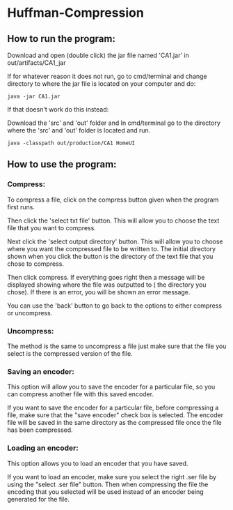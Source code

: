# Huffman-Compression

## How to run the program:

Download and open (double click) the jar file named 'CA1.jar' in out/artifacts/CA1_jar

If for whatever reason it does not run, go to cmd/terminal and change directory to where the jar file is located on your
computer and do:

```
java -jar CA1.jar
```

If that doesn't work do this instead:

Download the 'src' and 'out' folder and 
In cmd/terminal go to the directory where the 'src' and 'out' folder is located and run.

```
java -classpath out/production/CA1 HomeUI
```

## How to use the program:

### Compress:

To compress a file, click on the compress button given when the program first runs.

Then click the 'select txt file' button. This will allow you to choose the text file that you want to compress.

Next click the 'select output directory' button. This will allow you to choose where you want the compressed file to be
written to. The initial directory shown when you click the button is the directory of the text file that you chose to
compress.

Then click compress. If everything goes right then a message will be displayed showing where the file was outputted to (
the directory you chose). If there is an error, you will be shown an error message.

You can use the 'back' button to go back to the options to either compress or uncompress.

### Uncompress:

The method is the same to uncompress a file just make sure that the file you select is the compressed version of the
file.

### Saving an encoder:

This option will allow you to save the encoder for a particular file, so you can compress another file with this saved
encoder.

If you want to save the encoder for a particular file, before compressing a file, make sure that the "save encoder"
check box is selected. The encoder file will be saved in the same directory as the compressed file once the file has
been compressed.

### Loading an encoder:

This option allows you to load an encoder that you have saved.

If you want to load an encoder, make sure you select the right .ser file by using the "select .ser file" button. Then
when compressing the file the encoding that you selected will be used instead of an encoder being generated for the
file.